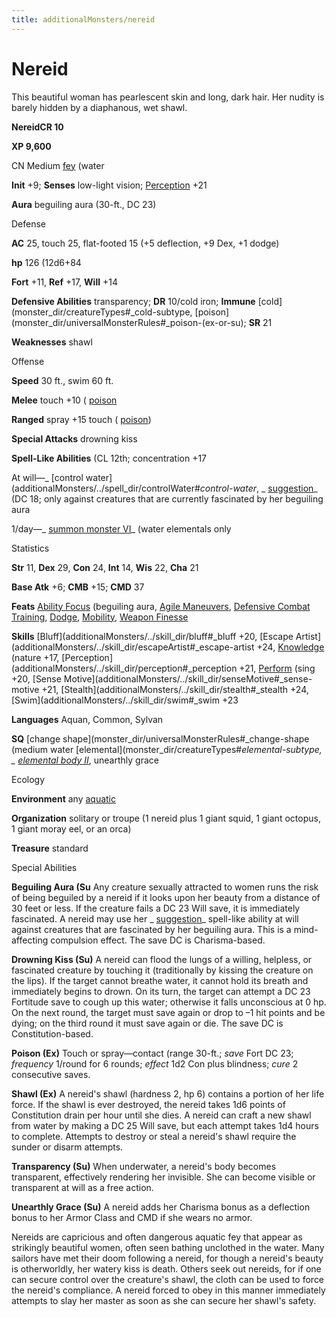 ```yaml
---
title: additionalMonsters/nereid
---
```

# Nereid

This beautiful woman has pearlescent skin and long, dark hair. Her nudity is barely hidden by a diaphanous, wet shawl.

**NereidCR 10**

**XP 9,600**

CN Medium [fey](monster_dir/creatureTypes#_fey) (water

**Init** +9; **Senses** low-light vision; [Perception](additionalMonsters/../skill_dir/perception#_perception) +21

**Aura** beguiling aura (30-ft., DC 23)

Defense

**AC** 25, touch 25, flat-footed 15 (+5 deflection, +9 Dex, +1 dodge)

**hp** 126 (12d6+84

**Fort** +11, **Ref** +17, **Will** +14

**Defensive Abilities** transparency; **DR** 10/cold iron; **Immune** [cold](monster_dir/creatureTypes#_cold-subtype, [poison](monster_dir/universalMonsterRules#_poison-(ex-or-su); **SR** 21

**Weaknesses** shawl

Offense

**Speed** 30 ft., swim 60 ft.

**Melee** touch +10 ( [poison](monster_dir/universalMonsterRules#_poison-(ex-or-su))

**Ranged** spray +15 touch ( [poison](monster_dir/universalMonsterRules#_poison-(ex-or-su)))

**Special Attacks** drowning kiss

**Spell-Like Abilities** (CL 12th; concentration +17

At will—_ [control water](additionalMonsters/../spell_dir/controlWater#_control-water_, _ [suggestion](additionalMonsters/../spell_dir/suggestion#_suggestion)_ (DC 18; only against creatures that are currently fascinated by her beguiling aura

1/day—_ [summon monster VI](additionalMonsters/../spell_dir/summonMonster#_summon-monster-vi)_ (water elementals only

Statistics

**Str** 11, **Dex** 29, **Con** 24, **Int** 14, **Wis** 22, **Cha** 21

**Base Atk** +6; **CMB** +15; **CMD** 37

**Feats** [Ability Focus](additionalMonsters/../monster_dir/monsterFeats#_ability-focus) (beguiling aura, [Agile Maneuvers](additionalMonsters/../feats#_agile-maneuvers), [Defensive Combat Training](additionalMonsters/../feats#_defensive-combat-training), [Dodge](additionalMonsters/../feats#_dodge), [Mobility](additionalMonsters/../feats#_mobility), [Weapon Finesse](additionalMonsters/../feats#_weapon-finesse)

**Skills** [Bluff](additionalMonsters/../skill_dir/bluff#_bluff +20, [Escape Artist](additionalMonsters/../skill_dir/escapeArtist#_escape-artist +24, [Knowledge](additionalMonsters/../skill_dir/knowledge#_knowledge) (nature +17, [Perception](additionalMonsters/../skill_dir/perception#_perception +21, [Perform](additionalMonsters/../skill_dir/perform#_perform) (sing +20, [Sense Motive](additionalMonsters/../skill_dir/senseMotive#_sense-motive +21, [Stealth](additionalMonsters/../skill_dir/stealth#_stealth +24, [Swim](additionalMonsters/../skill_dir/swim#_swim +23

**Languages** Aquan, Common, Sylvan

**SQ** [change shape](monster_dir/universalMonsterRules#_change-shape (medium water [elemental](monster_dir/creatureTypes#_elemental-subtype, _ [elemental body II](additionalMonsters/../spell_dir/elementalBody#_elemental-body-ii)_, unearthly grace

Ecology

**Environment** any [aquatic](monster_dir/creatureTypes#_aquatic-subtype)

**Organization** solitary or troupe (1 nereid plus 1 giant squid, 1 giant octopus, 1 giant moray eel, or an orca)

**Treasure** standard

Special Abilities

**Beguiling Aura (Su** Any creature sexually attracted to women runs the risk of being beguiled by a nereid if it looks upon her beauty from a distance of 30 feet or less. If the creature fails a DC 23 Will save, it is immediately fascinated. A nereid may use her _ [suggestion](additionalMonsters/../spell_dir/suggestion#_suggestion)_ spell-like ability at will against creatures that are fascinated by her beguiling aura. This is a mind-affecting compulsion effect. The save DC is Charisma-based.

**Drowning Kiss (Su)** A nereid can flood the lungs of a willing, helpless, or fascinated creature by touching it (traditionally by kissing the creature on the lips). If the target cannot breathe water, it cannot hold its breath and immediately begins to drown. On its turn, the target can attempt a DC 23 Fortitude save to cough up this water; otherwise it falls unconscious at 0 hp. On the next round, the target must save again or drop to –1 hit points and be dying; on the third round it must save again or die. The save DC is Constitution-based.

**Poison (Ex)** Touch or spray—contact (range 30-ft.; _save_ Fort DC 23; _frequency_ 1/round for 6 rounds; _effect_ 1d2 Con plus blindness; _cure_ 2 consecutive saves.

**Shawl (Ex)** A nereid's shawl (hardness 2, hp 6) contains a portion of her life force. If the shawl is ever destroyed, the nereid takes 1d6 points of Constitution drain per hour until she dies. A nereid can craft a new shawl from water by making a DC 25 Will save, but each attempt takes 1d4 hours to complete. Attempts to destroy or steal a nereid's shawl require the sunder or disarm attempts.

**Transparency (Su)** When underwater, a nereid's body becomes transparent, effectively rendering her invisible. She can become visible or transparent at will as a free action.

**Unearthly Grace (Su)** A nereid adds her Charisma bonus as a deflection bonus to her Armor Class and CMD if she wears no armor.

Nereids are capricious and often dangerous aquatic fey that appear as strikingly beautiful women, often seen bathing unclothed in the water. Many sailors have met their doom following a nereid, for though a nereid's beauty is otherworldly, her watery kiss is death. Others seek out nereids, for if one can secure control over the creature's shawl, the cloth can be used to force the nereid's compliance. A nereid forced to obey in this manner immediately attempts to slay her master as soon as she can secure her shawl's safety.

